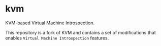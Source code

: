 # kvm

KVM-based Virtual Machine Introspection.

This repository is a fork of KVM and contains a set of modifications that enables `Virtual
Machine Introspection` features.
